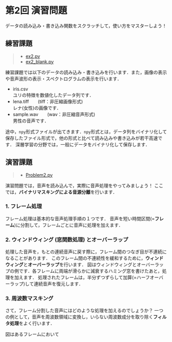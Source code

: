 # 第2回 演習問題

データの読み込み・書き込み関数をスクラッチして，使い方をマスターしよう！

## 練習課題

> - [ex2.py](https://github.com/Shimamura-Lab-SU/Sharing-Knowledge-Database/blob/master/python_exercise/02_IO/ex2.py)
> - [ex2_blank.py](https://raw.githubusercontent.com/Shimamura-Lab-SU/Sharing-Knowledge-Database/master/python_exercise/02_IO/ex2_blank.py)

練習課題では以下のデータの読み込み・書き込みを行います．また，画像の表示や音声波形の表示・スペクトログラムの表示を行います．

   - iris.csv  
     ユリの特徴を数値化したデータ列です．
   - lena.tiff　　(tiff：非圧縮画像形式)  
     レナ(女性)の画像です．   
   - sample.wav　　(wav：非圧縮音声形式)  
     男性の音声です．
     
途中，`npy`形式ファイルが出てきます．`npy`形式とは，データ列をバイナリ化して保存したファイル形式で，他の形式と比べて読み込みや書き込みが若干高速です．
深層学習の分野では，一般にデータをバイナリ化して保存します．

## 演習課題

> - [Problem2.py](https://github.com/Shimamura-Lab-SU/Sharing-Knowledge-Database/blob/master/python_exercise/02_IO/Problem2.py)

演習問題では，音声を読み込んで，実際に音声処理をやってみましょう！
ここでは，**バイナリマスキングによる音源分離**を行います．

### 1. フレーム処理

フレーム処理は基本的な音声処理手順の１つです．
音声を短い時間区間(=**フレーム**)に分割して，フレームごとに音声に処理を加えます．

### 2. ウィンドウィング (窓関数処理) とオーバーラップ

処理した音声を，もとの連続音声に戻す際に，フレーム間のつなぎ目が不連続になることがあります．
このフレーム間の不連続性を緩和するために，**ウィンドウィング**と**オーバーラップ**を行います．
図はウィンドウィングとオーバーラップの例です．各フレームに両端が滑らかに減衰するハミング窓を書けたあと，処理を加えます．
処理されたフレームは，半分ずつずらして加算(=ハーフオーバーラップ)して連続音声を復元します．

### 3. 周波数マスキング

さて，フレーム分割した音声にはどのような処理を加えるのでしょうか？
一つの例として，音声を周波数領域に変換し，いらない周波数成分を取り除く**フィルタ処理**をよく行います．

図はあるフレームにおいて
